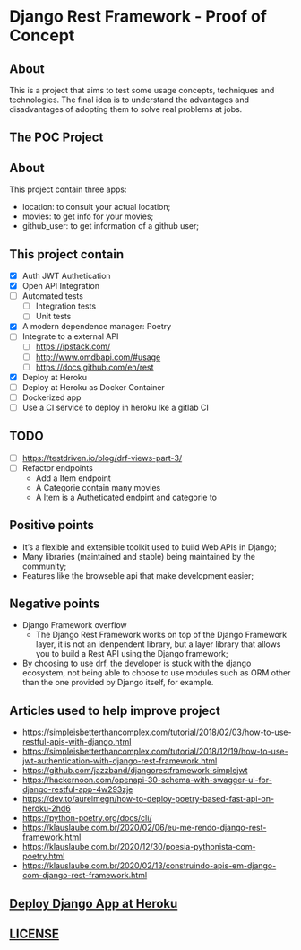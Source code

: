 # Django Rest Framework - Proof of Concept

## About

This is a project that aims to test some usage concepts, techniques and technologies.
The final idea is to understand the advantages and disadvantages of adopting them to solve real problems at jobs.

## The POC Project

## About

This project contain three apps:

- location: to consult your actual location;
- movies: to get info for your movies;
- github_user: to get information of a github user;

## This project contain

- [X] Auth JWT Authetication
- [X] Open API Integration
- [ ] Automated tests
    - [ ] Integration tests
    - [ ] Unit tests
- [X] A modern dependence manager: Poetry
- [ ] Integrate to a external API
    - [ ] https://ipstack.com/
    - [ ] http://www.omdbapi.com/#usage
    - [ ] https://docs.github.com/en/rest
- [X] Deploy at Heroku
- [ ] Deploy at Heroku as Docker Container
- [ ] Dockerized app
- [ ] Use a CI service to deploy in heroku lke a gitlab CI

## TODO

- [ ] https://testdriven.io/blog/drf-views-part-3/
- [ ] Refactor endpoints
    - Add a Item endpoint
    - A Categorie contain many movies
    - A Item is a Autheticated endpint and categorie to

## Positive points

- It’s a flexible and extensible toolkit used to build Web APIs in Django;
- Many libraries (maintained and stable) being maintained by the community;
- Features like the browseble api that make development easier;

## Negative points

- Django Framework overflow 
    - The Django Rest Framework works on top of the Django Framework layer, it is not an idenpendent library,
    but a layer library that allows you to build a Rest API using the Django framework;
- By choosing to use drf, the developer is stuck with the django ecosystem, not being able to choose to use modules
such as ORM other than the one provided by Django itself, for example.

## Articles used to help improve project

- https://simpleisbetterthancomplex.com/tutorial/2018/02/03/how-to-use-restful-apis-with-django.html
- https://simpleisbetterthancomplex.com/tutorial/2018/12/19/how-to-use-jwt-authentication-with-django-rest-framework.html
- https://github.com/jazzband/djangorestframework-simplejwt
- https://hackernoon.com/openapi-30-schema-with-swagger-ui-for-django-restful-app-4w293zje
- https://dev.to/aurelmegn/how-to-deploy-poetry-based-fast-api-on-heroku-2hd6
- https://python-poetry.org/docs/cli/
- https://klauslaube.com.br/2020/02/06/eu-me-rendo-django-rest-framework.html
- https://klauslaube.com.br/2020/12/30/poesia-pythonista-com-poetry.html
- https://klauslaube.com.br/2020/02/13/construindo-apis-em-django-com-django-rest-framework.html

## [Deploy Django App at Heroku](docs/deploy-django-app-at-heroku.md)

## [LICENSE](COPYING)
